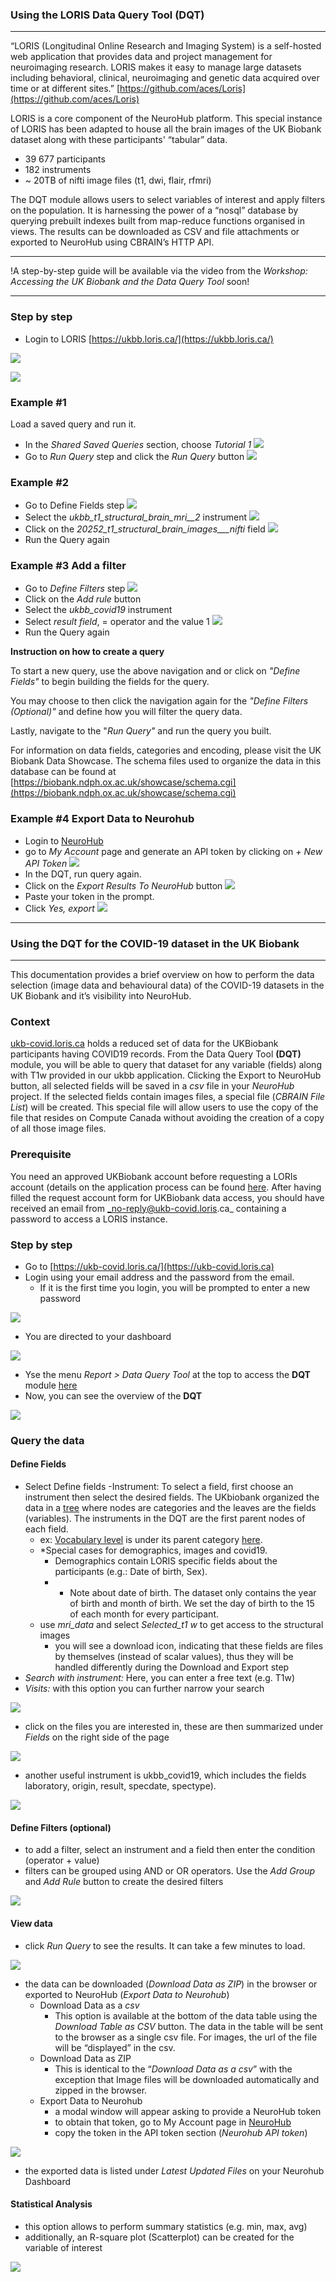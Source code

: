 ### Using the LORIS Data Query Tool (DQT)
***

“LORIS (Longitudinal Online Research and Imaging System) is a self-hosted web application that provides data and project management for neuroimaging research. LORIS makes it easy to manage large datasets including behavioral, clinical, neuroimaging and genetic data acquired over time or at different sites.” [https://github.com/aces/Loris](https://github.com/aces/Loris)

LORIS is a core component of the NeuroHub platform. 
This special instance of LORIS has been adapted to house all the brain images of the UK Biobank dataset along with these participants' “tabular” data.
* 39 677 participants
* 182 instruments
* ~ 20TB of nifti image files (t1, dwi, flair, rfmri) 

The DQT module allows users to select variables of interest and apply filters on the population.
It is harnessing the power of a “nosql” database by querying prebuilt indexes built from map-reduce functions organised in views.
The results can be downloaded as CSV and file attachments or exported to NeuroHub using CBRAIN’s HTTP API.

***


!A step-by-step guide will be available via the video from the _Workshop: Accessing the UK Biobank and the Data Query Tool_ soon! 
***




### Step by step

* Login to LORIS [https://ukbb.loris.ca/](https://ukbb.loris.ca/)

![](https://github.com/neurohub/neurohub_documentation/blob/master/images/loris_dqt1.png)

![](https://github.com/neurohub/neurohub_documentation/blob/master/images/loris_dqt2.png)


### Example #1

Load a saved query and run it.
* In the _Shared Saved Queries_ section, choose _Tutorial 1_
![](https://github.com/neurohub/neurohub_documentation/blob/master/images/loris_dqt3.png)
* Go to _Run Query_ step and click the _Run Query_ button
![](https://github.com/neurohub/neurohub_documentation/blob/master/images/loris_dqt4.png)


### Example #2
* Go to Define Fields step 
![](https://github.com/neurohub/neurohub_documentation/blob/master/images/loris_dqt6.png)
* Select the _ukbb_t1_structural_brain_mri__2_ instrument
![](https://github.com/neurohub/neurohub_documentation/blob/master/images/loris_dqt7.png)
* Click on the _20252_t1_structural_brain_images___nifti_ field
![](https://github.com/neurohub/neurohub_documentation/blob/master/images/loris_dqt8.png)
* Run the Query again

### Example #3 Add a filter
* Go to _Define Filters_ step 
![](https://github.com/neurohub/neurohub_documentation/blob/master/images/loris_dqt9.png)
* Click on the _Add rule_ button
* Select the _ukbb_covid19_ instrument
* Select _result field_, = operator and the value 1
![](https://github.com/neurohub/neurohub_documentation/blob/master/images/loris_dqt10.png)
* Run the Query again


**Instruction on how to create a query**

To start a new query, use the above navigation and or click on _"Define Fields"_ to begin building the fields for the query.

You may choose to then click the navigation again for the _"Define Filters (Optional)"_ and define how you will filter the query data.

Lastly, navigate to the "_Run Query"_ and run the query you built.


For information on data fields, categories and encoding, please visit the UK Biobank Data Showcase.
The schema files used to organize the data in this database can be found at [https://biobank.ndph.ox.ac.uk/showcase/schema.cgi](https://biobank.ndph.ox.ac.uk/showcase/schema.cgi)


### Example #4 Export Data to Neurohub

* Login to [NeuroHub](https://portal.neurohub.ca/signin) 
* go to _My Account_ page and generate an API token by clicking on _+ New API Token_ 
![](https://github.com/neurohub/neurohub_documentation/blob/master/images/loris_dqt12.png)
* In the DQT, run query again.
* Click on the _Export Results To NeuroHub_ button
![](https://github.com/neurohub/neurohub_documentation/blob/master/images/loris_dqt13.png)
* Paste your token in the prompt.
* Click _Yes, export_
![](https://github.com/neurohub/neurohub_documentation/blob/master/images/loris_dqt14.png)




***


### Using the DQT for the COVID-19 dataset in the UK Biobank
***


This documentation provides a brief overview on how to perform the data selection (image data and behavioural data) of the COVID-19 datasets in the UK Biobank and it’s visibility into NeuroHub. 

###  Context
[ukb-covid.loris.ca](https://ukb-covid.loris.ca/) holds a reduced set of data for the UKBiobank participants having COVID19 records. From the Data Query Tool **(DQT)** module, you will be able to query that dataset for any variable (fields) along with T1w provided in our ukbb application. 
Clicking the Export to NeuroHub button, all selected fields will be saved in a _csv_ file in your _NeuroHub_ project. If the selected fields contain images files, a special file (_CBRAIN File List_) will be created. This special file will allow users to use the copy of the file that resides on Compute Canada without avoiding the creation of a copy of all those image files.

### Prerequisite
You need an approved UKBiobank account before requesting a LORIs account (details on the application process can be found [here](1.2.UKBiobank-Access-Request). After having filled the request account form for UKBiobank data access, you should have received an email from _no-reply@ukb-covid.loris.ca_ containing a password to access a LORIS instance.

### Step by step
- Go to [https://ukb-covid.loris.ca/](https://ukb-covid.loris.ca) 
- Login using your email address and the password from the email. 
  - If it is the first time you login, you will be prompted to enter a new password

![](img/DQT_1.png)

- You are directed to your dashboard

![](img/DQT_2.png)

- Yse the menu _Report > Data Query Tool_ at the top to access the **DQT** module [here](https://ukb-covid.loris.ca/dataquery/)
- Now, you can see the overview of the **DQT** 

![](img/DQT_3_4.png)

### Query the data 
#### Define Fields
- Select Define fields
  -Instrument: To select a field, first choose an instrument then select the desired fields. The UKbiobank organized the data in a [tree](https://biobank.ndph.ox.ac.uk/showcase/browse.cgi) where nodes are categories and the leaves are the fields (variables). The instruments in the DQT are the first parent nodes of each field.
    - ex: [Vocabulary level](https://biobank.ndph.ox.ac.uk/showcase/field.cgi?id=6364) is under its parent category [here](https://biobank.ndph.ox.ac.uk/showcase/label.cgi?id=504).
    - *Special cases for demographics, images and covid19.
      - Demographics contain LORIS specific fields about the participants (e.g.: Date of birth, Sex).
      - * Note about date of birth. The dataset only contains the year of birth and month of birth. We set the day of birth to the 15 of each month for every participant.
  - use _mri_data_ and select _Selected_t1 w_ to get access to the structural images
      - you will see a download icon, indicating that these fields are files by themselves (instead of scalar values), thus they will be handled differently during the Download and Export step
- _Search with instrument:_ Here, you can enter a free text (e.g. T1w)
- _Visits:_ with this option you can further narrow your search

![](img/DQT_5.png)

- click on the files you are interested in, these are then summarized under _Fields_ on the right side of the page

![](img/DQT_6.png)

- another useful instrument is ukbb_covid19, which includes the fields laboratory, origin, result, specdate, spectype). 

![](img/DQT_7.png)

#### Define Filters (optional)
- to add a filter, select an instrument and a field then enter the condition (operator + value)
- filters can be grouped using AND or OR operators. Use the _Add Group_ and _Add Rule_ button to create the desired filters

![](img/DQT_8.png)

#### View data
- click _Run Query_ to see the results. It can take a few minutes to load. 

![](img/DQT_8_9.png)

- the data can be downloaded (_Download Data as ZIP_) in the browser or exported to NeuroHub (_Export Data to Neurohub_)
  - Download Data as a _csv_
    - This option is available at the bottom of the data table using the _Download Table as CSV_ button. The data in the table will be sent to the browser as a single csv file. For images, the url of the file will be “displayed” in the csv. 
  - Download Data as ZIP	
    - This is identical to the “_Download Data as a csv_” with the exception that Image files will be downloaded automatically and zipped in the browser. 
  - Export Data to Neurohub
    - a modal window will appear asking to provide a NeuroHub token
    - to obtain that token, go to My Account page in [NeuroHub](https://portal.neurohub.ca/)
    - copy the token in the API token section (_Neurohub API token_)

![](img/DQT_10_11.png)

- the exported data is listed under _Latest Updated Files_ on your Neurohub Dashboard

#### Statistical Analysis
- this option allows to perform summary statistics (e.g. min, max, avg) 
- additionally, an R-square plot (Scatterplot) can be created for the variable of interest 

![](img/DQT_stats.png)

